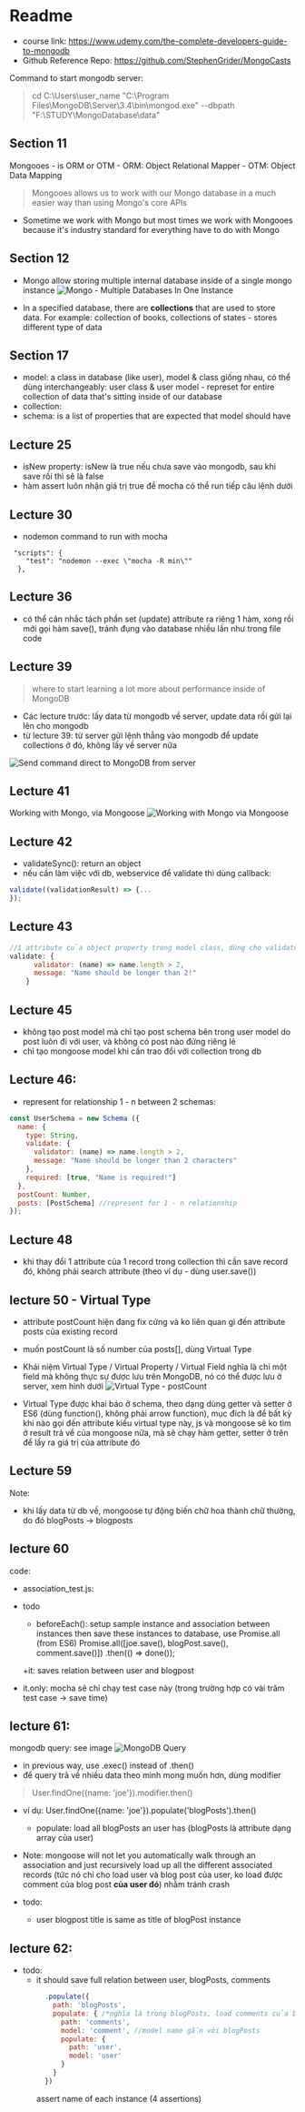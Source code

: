# Readme
- course link: https://www.udemy.com/the-complete-developers-guide-to-mongodb
- Github Reference Repo: https://github.com/StephenGrider/MongoCasts

Command to start mongodb server:
> cd  C:\Users\user_name
>"C:\Program Files\MongoDB\Server\3.4\bin\mongod.exe" --dbpath "F:\STUDY\MongoDatabase\data"

## Section 11
Mongooes - is ORM or OTM 
    - ORM: Object Relational Mapper
    - OTM: Object Data Mapping
> Mongooes allows us to work with our Mongo database in a much easier way than using Mongo's core APIs

- Sometime we work with Mongo but most times we work with Mongooes because it's industry standard for everything have to do with Mongo

## Section 12
- Mongo allow storing multiple internal database inside of a single mongo instance
![Mongo - Multiple Databases In One Instance](https://i.imgur.com/rHpIJ3Y.png)

- In a specified database, there are **collections** that are used to store data. For example: collection of books, collections of states - stores different type of data

## Section 17
- model: a class in database (like user), model & class giống nhau, có thể dùng interchangeably: user class & user model - represet for entire collection of data that's sitting inside of our database
- collection: 
- schema: is a list of properties that are expected that model should have

## Lecture 25
- isNew property: isNew là true nếu chưa save vào mongodb, sau khi save rồi thì sẽ là false
- hàm assert luôn nhận giá trị true để mocha có thể run tiếp câu lệnh dưới

## Lecture 30
- nodemon command to run with mocha
```
 "scripts": {
    "test": "nodemon --exec \"mocha -R min\""
  },
```

## Lecture 36
- có thể cân nhắc tách phần set (update) attribute ra riêng 1 hàm, xong rồi mới gọi hàm save(), tránh đụng vào database nhiều lần như trong file code

## Lecture 39
> where to start learning a lot more about performance inside of MongoDB

- Các lecture trước: lấy data từ mongodb về server, update data rồi gửi lại lên cho mongodb
- từ lecture 39: từ server gửi lệnh thẳng vào mongodb để update collections ở đó, không lấy về server nữa

![Send command direct to MongoDB from server](https://i.imgur.com/izBis99.png)

## Lecture 41
Working with Mongo, via Mongoose
![Working with Mongo via Mongoose](https://i.imgur.com/fDnmpuO.png)

## Lecture 42
- validateSync(): return an object
- nếu cần làm việc với db, webservice để validate thì dùng callback:

```javascript
validate((validationResult) => {...
});
```

## Lecture 43

```javascript
//1 attribute của object property trong model class, dùng cho validate những thứ phức tạp
validate: {
      validator: (name) => name.length > 2,
      message: "Name should be longer than 2!"
    }
```

## Lecture 45
- không tạo post model mà chỉ tạo post schema bên trong user model do post luôn đi với user, và không có post nào đứng riêng lẻ
- chỉ tạo mongoose model khi cần trao đổi với collection trong db

## Lecture 46:
- represent for relationship 1 - n between 2 schemas:

```javascript
const UserSchema = new Schema ({
  name: {
    type: String,
    validate: {
      validator: (name) => name.length > 2,
      message: "Name should be longer than 2 characters"
    },
    required: [true, "Name is required!"]
  },
  postCount: Number,
  posts: [PostSchema] //represent for 1 - n relationship 
});
```

## Lecture 48
- khi thay đổi 1 attribute của 1 record trong collection thì cần save record đó, không phải search attribute (theo ví dụ - dùng user.save())

## lecture 50 - Virtual Type
- attribute postCount hiện đang fix cứng và ko liên quan gì đến attribute posts của existing record
- muốn postCount là số number của posts[], dùng Virtual Type
- Khái niệm Virtual Type / Virtual Property / Virtual Field nghĩa là chỉ một field mà không thực sự được lưu trên MongoDB, nó có thể được lưu ở server, xem hình dưới
![Virtual Type - postCount](https://i.imgur.com/mQTaivq.png)

- Virtual Type được khai báo ở schema, theo dạng dùng getter và setter ở ES6 (dùng function(), không phải arrow function), mục đích là để bất kỳ khi nào gọi đến attribute kiểu virtual type này, js và mongoose sẽ ko tìm ở result trả về của mongoose nữa, mà sẽ chạy hàm getter, setter ở trên để lấy ra giá trị của attribute đó

## Lecture 59
Note:
  - khi lấy data từ db về, mongoose tự động biến chữ hoa thành chữ thường, do đó blogPosts -> blogposts

## lecture 60
code:
  - association_test.js:

  - todo
    + beforeEach():
      setup sample instance and association between instances
      then save these instances to database, use Promise.all (from ES6)
      Promise.all([joe.save(), blogPost.save(), comment.save()])
        .then(() => done());

    +it: saves relation between user and blogpost
  
  - it.only: mocha sẽ chỉ chạy test case này (trong trường hợp có vài trăm test case -> save time)

## lecture 61:
mongodb query: see image
![MongoDB Query](https://i.imgur.com/O0scTaC.png)

- in previous way, use .exec() instead of .then()
- để query trả về nhiều data theo mình mong muốn hơn, dùng modifier
>User.findOne({name: 'joe'}).modifier.then()

- ví dụ: User.findOne({name: 'joe'}).populate('blogPosts').then()
  + populate: load all blogPosts an user has (blogPosts là attribute dạng array của user)

- Note: mongoose will not let you automatically walk through an association and just recursively load up all the different associated records (tức nó chỉ cho load user và blog post của user, ko load được comment của blog post **của user đó**) nhằm tránh crash

- todo:
  + user blogpost title is same as title of blogPost instance

## lecture 62:
- todo:
  + it should save full relation between user, blogPosts, comments
    ```javascript
      .populate({
        path: 'blogPosts',
        populate: { /*nghĩa là trong blogPosts, load comments của blogpost ra */
          path: 'comments',
          model: 'comment', //model name gắn với blogPosts
          populate: {
            path: 'user',
            model: 'user'
          }
        }
      })
    ```
    assert name of each instance (4 assertions)